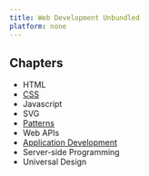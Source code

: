 ```yaml
---
title: Web Development Unbundled
platform: none
---
```


## Chapters

- HTML
- [CSS](./02_css/)
- Javascript
- SVG
- [Patterns](./05_patterns/)
- Web APIs
- [Application Development](./07_apps/)
- Server-side Programming
- Universal Design
